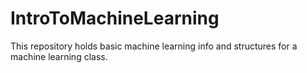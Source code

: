 # IntroToMachineLearning
This repository holds basic machine learning info and structures for a machine learning class.
